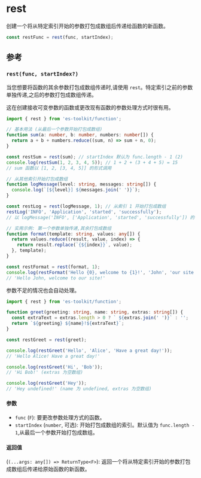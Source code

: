 # rest

创建一个将从特定索引开始的参数打包成数组后传递给函数的新函数。

```typescript
const restFunc = rest(func, startIndex);
```

## 参考

### `rest(func, startIndex?)`

当您想要将函数的其余参数打包成数组传递时,请使用 `rest`。特定索引之前的参数单独传递,之后的参数打包成数组传递。

这在创建接收可变参数的函数或更改现有函数的参数处理方式时很有用。

```typescript
import { rest } from 'es-toolkit/function';

// 基本用法 (从最后一个参数开始打包成数组)
function sum(a: number, b: number, numbers: number[]) {
  return a + b + numbers.reduce((sum, n) => sum + n, 0);
}

const restSum = rest(sum); // startIndex 默认为 func.length - 1 (2)
console.log(restSum(1, 2, 3, 4, 5)); // 1 + 2 + (3 + 4 + 5) = 15
// sum 函数以 [1, 2, [3, 4, 5]] 的形式调用

// 从其他索引开始打包成数组
function logMessage(level: string, messages: string[]) {
  console.log(`[${level}] ${messages.join(' ')}`);
}

const restLog = rest(logMessage, 1); // 从索引 1 开始打包成数组
restLog('INFO', 'Application', 'started', 'successfully');
// 以 logMessage('INFO', ['Application', 'started', 'successfully']) 的形式调用

// 实用示例: 第一个参数单独传递,其余打包成数组
function format(template: string, values: any[]) {
  return values.reduce((result, value, index) => {
    return result.replace(`{${index}}`, value);
  }, template);
}

const restFormat = rest(format, 1);
console.log(restFormat('Hello {0}, welcome to {1}!', 'John', 'our site'));
// 'Hello John, welcome to our site!'
```

参数不足的情况也会自动处理。

```typescript
import { rest } from 'es-toolkit/function';

function greet(greeting: string, name: string, extras: string[]) {
  const extraText = extras.length > 0 ? ` ${extras.join(' ')}` : '';
  return `${greeting} ${name}!${extraText}`;
}

const restGreet = rest(greet);

console.log(restGreet('Hello', 'Alice', 'Have a great day!'));
// 'Hello Alice! Have a great day!'

console.log(restGreet('Hi', 'Bob'));
// 'Hi Bob!' (extras 为空数组)

console.log(restGreet('Hey'));
// 'Hey undefined!' (name 为 undefined, extras 为空数组)
```

#### 参数

- `func` (`F`): 要更改参数处理方式的函数。
- `startIndex` (`number`, 可选): 开始打包成数组的索引。默认值为 `func.length - 1`,从最后一个参数开始打包成数组。

#### 返回值

(`(...args: any[]) => ReturnType<F>`): 返回一个将从特定索引开始的参数打包成数组后传递给原始函数的新函数。
